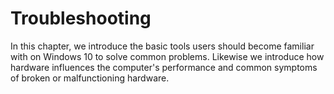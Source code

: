 # Troubleshooting

In this chapter, we introduce the basic tools users should become familiar with on Windows 10 to solve common problems. Likewise we introduce how hardware influences the computer's performance and common symptoms of broken or malfunctioning hardware.